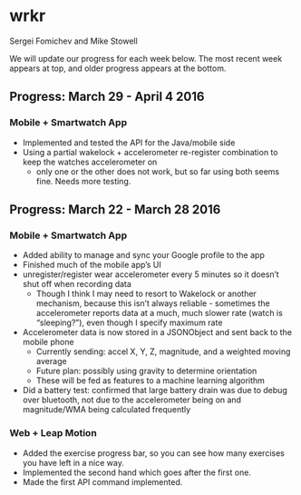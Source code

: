 # wrkr
Sergei Fomichev and Mike Stowell

We will update our progress for each week below.  The most recent week appears at top, and older progress appears at the bottom.

## Progress: March 29 - April 4 2016

### Mobile + Smartwatch App

- Implemented and tested the API for the Java/mobile side
- Using a partial wakelock + accelerometer re-register combination to keep the watches accelerometer on
  - only one or the other does not work, but so far using both seems fine. Needs more testing.




## Progress: March 22 - March 28 2016

### Mobile + Smartwatch App

- Added ability to manage and sync your Google profile to the app
- Finished much of the mobile app’s UI
- unregister/register wear accelerometer every 5 minutes so it doesn’t shut off when recording data
  - Though I think I may need to resort to Wakelock or another mechanism, because this isn’t always reliable - sometimes the accelerometer reports data at a much, much slower rate (watch is “sleeping?”), even though I specify maximum rate
- Accelerometer data is now stored in a JSONObject and sent back to the mobile phone
  - Currently sending: accel X, Y, Z, magnitude, and a weighted moving average
  - Future plan: possibly using gravity to determine orientation
  - These will be fed as features to a machine learning algorithm
- Did a battery test: confirmed that large battery drain was due to debug over bluetooth, not due to the accelerometer being on and magnitude/WMA being calculated frequently



### Web + Leap Motion

 - Added the exercise progress bar, so you can see how many exercises you have left in a nice way. 
 - Implemented the second hand which goes after the first one.
 - Made the first API command implemented. 
